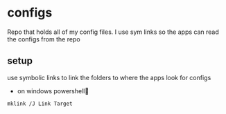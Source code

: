# configs
Repo that holds all of my config files. I use sym links so the apps can read the configs from the repo

## setup 
use symbolic links to link the folders to where the apps look for configs

- on windows powershell
```
mklink /J Link Target
```

